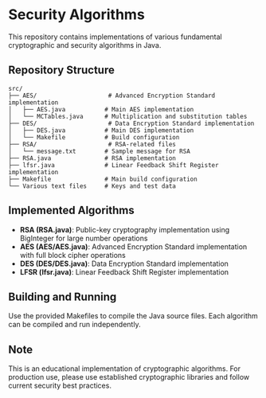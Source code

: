 # Security Algorithms

This repository contains implementations of various fundamental cryptographic and security algorithms in Java.

## Repository Structure

```
src/
├── AES/                    # Advanced Encryption Standard implementation
│   ├── AES.java           # Main AES implementation
│   └── MCTables.java      # Multiplication and substitution tables
├── DES/                    # Data Encryption Standard implementation
│   ├── DES.java           # Main DES implementation
│   └── Makefile           # Build configuration
├── RSA/                    # RSA-related files
│   └── message.txt        # Sample message for RSA
├── RSA.java               # RSA implementation
├── lfsr.java              # Linear Feedback Shift Register implementation
├── Makefile               # Main build configuration
└── Various text files     # Keys and test data
```

## Implemented Algorithms

- **RSA (RSA.java)**: Public-key cryptography implementation using BigInteger for large number operations
- **AES (AES/AES.java)**: Advanced Encryption Standard implementation with full block cipher operations
- **DES (DES/DES.java)**: Data Encryption Standard implementation
- **LFSR (lfsr.java)**: Linear Feedback Shift Register implementation

## Building and Running

Use the provided Makefiles to compile the Java source files. Each algorithm can be compiled and run independently.

## Note

This is an educational implementation of cryptographic algorithms. For production use, please use established cryptographic libraries and follow current security best practices.
